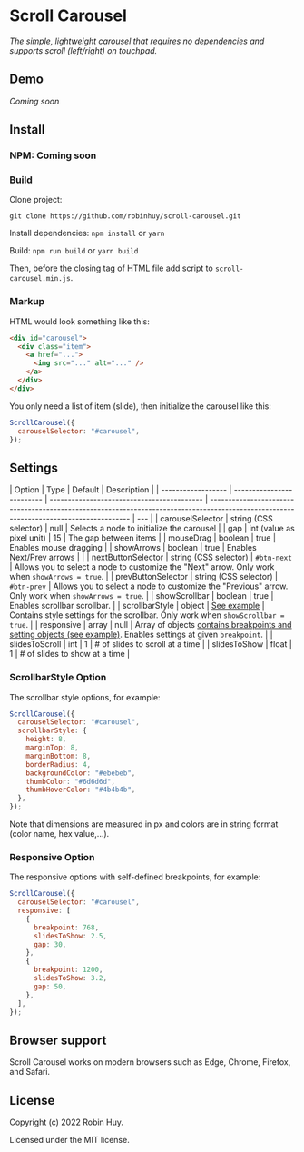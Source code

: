 # Scroll Carousel

_The simple, lightweight carousel that requires no dependencies and supports scroll (left/right) on touchpad._

## Demo

_Coming soon_

## Install

### NPM: Coming soon

### Build

Clone project:

```
git clone https://github.com/robinhuy/scroll-carousel.git
```

Install dependencies: `npm install` or `yarn`

Build: `npm run build` or `yarn build`

Then, before the closing <body> tag of HTML file add script to `scroll-carousel.min.js`.

### Markup

HTML would look something like this:

```html
<div id="carousel">
  <div class="item">
    <a href="...">
      <img src="..." alt="..." />
    </a>
  </div>
</div>
```

You only need a list of item (slide), then initialize the carousel like this:

```javascript
ScrollCarousel({
  carouselSelector: "#carousel",
});
```

## Settings

| Option             | Type                      | Default                                    | Description                                                                                                                            |
| ------------------ | ------------------------- | ------------------------------------------ | -------------------------------------------------------------------------------------------------------------------------------------- | --- |
| carouselSelector   | string (CSS selector)     | null                                       | Selects a node to initialize the carousel                                                                                              |
| gap                | int (value as pixel unit) | 15                                         | The gap between items                                                                                                                  |
| mouseDrag          | boolean                   | true                                       | Enables mouse dragging                                                                                                                 |
| showArrows         | boolean                   | true                                       | Enables Next/Prev arrows                                                                                                               |     |
| nextButtonSelector | string (CSS selector)     | `#btn-next`                                | Allows you to select a node to customize the "Next" arrow. Only work when `showArrows = true`.                                         |
| prevButtonSelector | string (CSS selector)     | `#btn-prev`                                | Allows you to select a node to customize the "Previous" arrow. Only work when `showArrows = true`.                                     |
| showScrollbar      | boolean                   | true                                       | Enables scrollbar scrollbar.                                                                                                           |
| scrollbarStyle     | object                    | [See&nbsp;example](#scrollbarstyle-option) | Contains style settings for the scrollbar. Only work when `showScrollbar = true`.                                                      |
| responsive         | array                     | null                                       | Array of objects [contains breakpoints and setting objects (see example)](#responsive-option). Enables settings at given `breakpoint`. |
| slidesToScroll     | int                       | 1                                          | # of slides to scroll at a time                                                                                                        |
| slidesToShow       | float                     | 1                                          | # of slides to show at a time                                                                                                          |

### ScrollbarStyle Option

The scrollbar style options, for example:

```javascript
ScrollCarousel({
  carouselSelector: "#carousel",
  scrollbarStyle: {
    height: 8,
    marginTop: 8,
    marginBottom: 8,
    borderRadius: 4,
    backgroundColor: "#ebebeb",
    thumbColor: "#6d6d6d",
    thumbHoverColor: "#4b4b4b",
  },
});
```

Note that dimensions are measured in px and colors are in string format (color name, hex value,...).

### Responsive Option

The responsive options with self-defined breakpoints, for example:

```javascript
ScrollCarousel({
  carouselSelector: "#carousel",
  responsive: [
    {
      breakpoint: 768,
      slidesToShow: 2.5,
      gap: 30,
    },
    {
      breakpoint: 1200,
      slidesToShow: 3.2,
      gap: 50,
    },
  ],
});
```

## Browser support

Scroll Carousel works on modern browsers such as Edge, Chrome, Firefox, and Safari.

## License

Copyright (c) 2022 Robin Huy.

Licensed under the MIT license.
